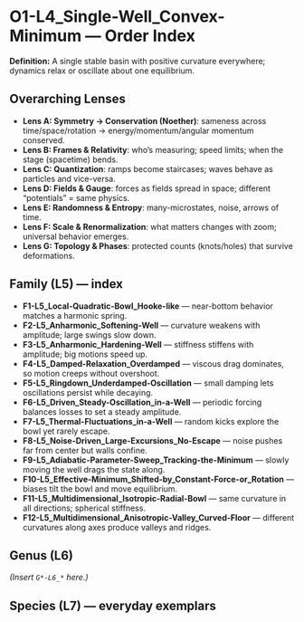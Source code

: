 # O1-L4_Single-Well_Convex-Minimum — Order Index
**Definition:** A single stable basin with positive curvature everywhere; dynamics relax or oscillate about one equilibrium.

## Overarching Lenses

- **Lens A: Symmetry -> Conservation (Noether)**: sameness across time/space/rotation → energy/momentum/angular momentum conserved.
- **Lens B: Frames & Relativity**: who’s measuring; speed limits; when the stage (spacetime) bends.
- **Lens C: Quantization**: ramps become staircases; waves behave as particles and vice-versa.
- **Lens D: Fields & Gauge**: forces as fields spread in space; different “potentials” = same physics.
- **Lens E: Randomness & Entropy**: many-microstates, noise, arrows of time.
- **Lens F: Scale & Renormalization**: what matters changes with zoom; universal behavior emerges.
- **Lens G: Topology & Phases**: protected counts (knots/holes) that survive deformations.

## Family (L5) — index
- **F1-L5_Local-Quadratic-Bowl_Hooke-like** — near-bottom behavior matches a harmonic spring.
- **F2-L5_Anharmonic_Softening-Well** — curvature weakens with amplitude; large swings slow down.
- **F3-L5_Anharmonic_Hardening-Well** — stiffness stiffens with amplitude; big motions speed up.
- **F4-L5_Damped-Relaxation_Overdamped** — viscous drag dominates, so motion creeps without overshoot.
- **F5-L5_Ringdown_Underdamped-Oscillation** — small damping lets oscillations persist while decaying.
- **F6-L5_Driven_Steady-Oscillation_in-a-Well** — periodic forcing balances losses to set a steady amplitude.
- **F7-L5_Thermal-Fluctuations_in-a-Well** — random kicks explore the bowl yet rarely escape.
- **F8-L5_Noise-Driven_Large-Excursions_No-Escape** — noise pushes far from center but walls confine.
- **F9-L5_Adiabatic-Parameter-Sweep_Tracking-the-Minimum** — slowly moving the well drags the state along.
- **F10-L5_Effective-Minimum_Shifted-by_Constant-Force-or_Rotation** — biases tilt the bowl and move equilibrium.
- **F11-L5_Multidimensional_Isotropic-Radial-Bowl** — same curvature in all directions; spherical stiffness.
- **F12-L5_Multidimensional_Anisotropic-Valley_Curved-Floor** — different curvatures along axes produce valleys and ridges.

## Genus (L6)
_(Insert `G*-L6_*` here.)_

## Species (L7) — everyday exemplars
